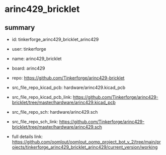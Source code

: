 # arinc429_bricklet
 
## summary 
* id: tinkerforge_arinc429_bricklet_arinc429
* user: tinkerforge
* name: arinc429_bricklet
* board: arinc429
* repo: https://github.com/Tinkerforge/arinc429-bricklet
* src_file_repo_kicad_pcb: hardware/arinc429.kicad_pcb
* src_file_repo_kicad_pcb_link: https://github.com/Tinkerforge/arinc429-bricklet/tree/master/hardware/arinc429.kicad_pcb


* src_file_repo_sch: hardware/arinc429.sch
* src_file_repo_sch_link: https://github.com/Tinkerforge/arinc429-bricklet/tree/master/hardware/arinc429.sch
* full details link: https://github.com/oomlout/oomlout_oomp_project_bot_v_2/tree/main/projects/tinkerforge_arinc429_bricklet_arinc429/current_version/working  








